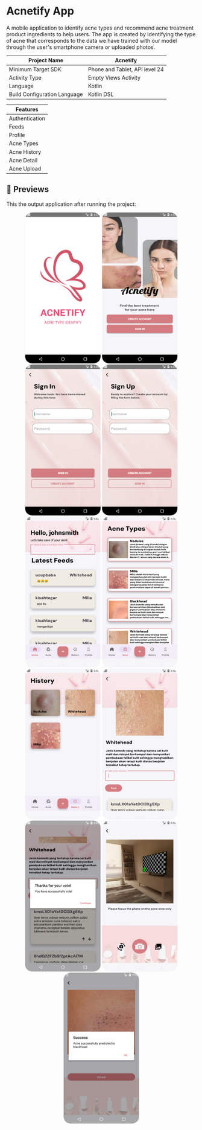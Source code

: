 # Acnetify App

A mobile application to identify acne types and recommend acne treatment product ingredients to help 
users. The app is created by identifying the type of acne that corresponds to the data we have 
trained with our model through the user's smartphone camera or uploaded photos.

| Project Name                 | Acnetify                       |
|------------------------------|--------------------------------|
| Minimum Target SDK           | Phone and Tablet, API level 24 |
| Activity Type                | Empty Views Activity           |
| Language                     | Kotlin                         |
| Build Configuration Language | Kotlin DSL                     |

| Features       |
|----------------|
| Authentication |
| Feeds          |
| Profile        |
| Acne Types     |
| Acne History   |
| Acne Detail    |
| Acne Upload    |

## 👀 Previews

This the output application after running the project:

<p align="center">
    <img src="previews/preview_1.png" alt="Preview 1" width="200" height="400">
    <img src="previews/preview_2.png" alt="Preview 1" width="200" height="400">
    <img src="previews/preview_3.png" alt="Preview 1" width="200" height="400">
    <img src="previews/preview_4.png" alt="Preview 1" width="200" height="400">
    <img src="previews/preview_5.png" alt="Preview 1" width="200" height="400">
    <img src="previews/preview_6.png" alt="Preview 1" width="200" height="400">
    <img src="previews/preview_7.png" alt="Preview 1" width="200" height="400">
    <img src="previews/preview_8.png" alt="Preview 1" width="200" height="400">
    <img src="previews/preview_9.png" alt="Preview 1" width="200" height="400">
    <img src="previews/preview_10.png" alt="Preview 1" width="200" height="400">
    <img src="previews/preview_11.png" alt="Preview 1" width="200" height="400">
</p>
